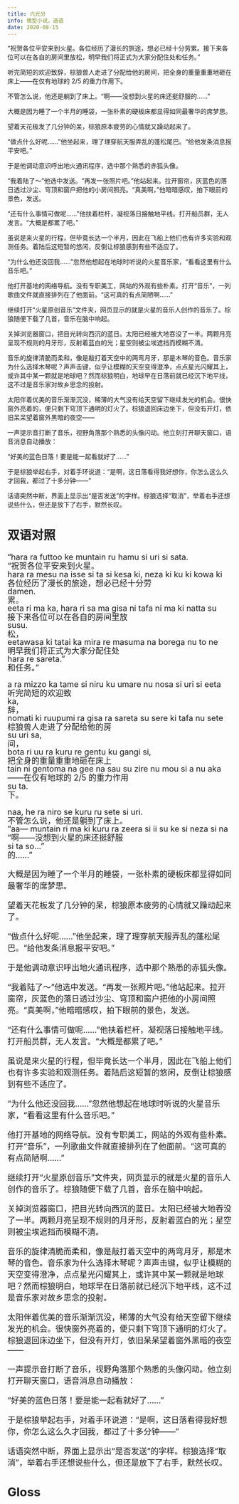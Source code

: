 ```yaml
---
title: 六光分
info: 微型小说，造语
date: 2020-08-15
---
```


“祝贺各位平安来到火星。各位经历了漫长的旅途，想必已经十分劳累。接下来各位可以在各自的房间里放松，明早我们将正式为大家分配住处和任务。”

听完简短的欢迎致辞，棕狼兽人走进了分配给他的房间，把全身的重量重重地砸在床上——在仅有地球的 2/5 的重力作用下。

不管怎么说，他还是躺到了床上。“啊——没想到火星的床还挺舒服的……”

大概是因为睡了一个半月的睡袋，一张朴素的硬板床都显得如同最奢华的席梦思。

望着天花板发了几分钟的呆，棕狼原本疲劳的心情就又躁动起来了。

“做点什么好呢……”他坐起来，理了理穿航天服弄乱的蓬松尾巴。“给他发条消息报平安吧。”

于是他调动意识呼出地火通讯程序，选中那个熟悉的赤狐头像。

“我着陆了～”他选中发送。“再发一张照片吧。”他站起来。拉开窗帘，灰蓝色的落日透过沙尘、穹顶和窗户把他的小房间照亮。“真美啊，”他暗暗感叹，拍下眼前的景色，发送。

“还有什么事情可做呢……”他扶着栏杆，凝视落日接触地平线。打开船员群，无人发言。“大概是都累了吧。”

虽说是来火星的行程，但毕竟长达一个半月，因此在飞船上他们也有许多实验和观测任务。着陆后这短暂的悠闲，反倒让棕狼感到有些不适应了。

“为什么他还没回我……”忽然他想起在地球时听说的火星音乐家，“看看这里有什么音乐吧。”

他打开基地的网络导航。没有专职美工，网站的外观有些朴素。打开“音乐”，一列歌曲文件就直接排列在了他面前。“这可真的有点简陋啊……”

继续打开“火星原创音乐”文件夹，网页显示的就是火星的音乐人创作的音乐了。棕狼随便下载了几首，音乐在脑中响起。

关掉浏览器窗口，把目光转向西沉的蓝日。太阳已经被大地吞没了一半。两颗月亮呈现不规则的月牙形，反射着蓝白的光；星空则被尘埃遮挡而模糊不清。

音乐的旋律清脆而柔和，像是敲打着天空中的两弯月牙，那是木琴的音色。音乐家为什么选择木琴呢？声声击键，似乎让模糊的天空变得澄净，点点星光闪耀其上，或许其中某一颗就是地球吧？然而棕狼明白，地球早在日落前就已经沉下地平线，这不过是音乐家对故乡思念的投射。

太阳伴着优美的音乐渐渐沉没，稀薄的大气没有给天空留下继续发光的机会。很快窗外亮着的，便只剩下穹顶下通明的灯火了。棕狼退回床边坐下，但没有开灯，依旧呆呆望着窗外黑暗的夜空——

一声提示音打断了音乐，视野角落那个熟悉的头像闪动。他立刻打开聊天窗口，语音消息自动播放：

“好美的蓝色日落！要是能一起看就好了……”

于是棕狼举起右手，对着手环说道：“是啊，这日落看得我好想你，你怎么这么久才回我，都过了十多分钟——”

话语突然中断，界面上显示出“是否发送”的字样。棕狼选择“取消”，举着右手还想说些什么，但还是放下了右手，默然长叹。

<div style="font-size: large">

## 双语对照

<div id="compare">

<ruby>“祝贺各位平安来到火星。<rt>“hara ra futtoo ke muntain ru hamu si uri si sata.</ruby>\
<ruby>各位经历了漫长的旅途，想必已经十分劳累。<rt>hara ra mesu na isse si ta si kesa ki, neza ki ku ki kowa ki damen.</ruby>\
<ruby>接下来各位可以在各自的房间里放松，<rt>eeta ri ma ka, hara ri sa ma gisa ni tafa ni ma ki natta su susu.</ruby>\
<ruby>明早我们将正式为大家分配住处和任务。”<rt>eetawasa ki tatai ka mira re masuma na borega nu to ne hara re sareta.”</ruby>

<ruby>听完简短的欢迎致辞，<rt>a ra mizzo ka tame si niru ku umare nu nosa si uri si eeta ka,</ruby>\
<ruby>棕狼兽人走进了分配给他的房间，<rt>nomati ki ruupumi ra gisa ra sareta su sere ki tafa nu sete su uri sa,</ruby>\
<ruby>把全身的重量重重地砸在床上<rt>bota ri uu ra kuru re gentu ku gangi si,</ruby>\
<ruby>——在仅有地球的 2/5 的重力作用下。<rt>tain ni gentoma na gee na sau su zire nu mou si a nu aka su ta.</ruby>

<ruby>不管怎么说，他还是躺到了床上。<rt>naa, he ra niro se kuru ru sete si uri.</ruby>\
<ruby>“啊——没想到火星的床还挺舒服的……”<rt>“aa— muntain ri ma ki kuru ra zeera si ii su ke si neza si na si ta so…”</ruby>

大概是因为睡了一个半月的睡袋，一张朴素的硬板床都显得如同最奢华的席梦思。

望着天花板发了几分钟的呆，棕狼原本疲劳的心情就又躁动起来了。

“做点什么好呢……”他坐起来，理了理穿航天服弄乱的蓬松尾巴。“给他发条消息报平安吧。”

于是他调动意识呼出地火通讯程序，选中那个熟悉的赤狐头像。

“我着陆了～”他选中发送。“再发一张照片吧。”他站起来。拉开窗帘，灰蓝色的落日透过沙尘、穹顶和窗户把他的小房间照亮。“真美啊，”他暗暗感叹，拍下眼前的景色，发送。

“还有什么事情可做呢……”他扶着栏杆，凝视落日接触地平线。打开船员群，无人发言。“大概是都累了吧。”

虽说是来火星的行程，但毕竟长达一个半月，因此在飞船上他们也有许多实验和观测任务。着陆后这短暂的悠闲，反倒让棕狼感到有些不适应了。

“为什么他还没回我……”忽然他想起在地球时听说的火星音乐家，“看看这里有什么音乐吧。”

他打开基地的网络导航。没有专职美工，网站的外观有些朴素。打开“音乐”，一列歌曲文件就直接排列在了他面前。“这可真的有点简陋啊……”

继续打开“火星原创音乐”文件夹，网页显示的就是火星的音乐人创作的音乐了。棕狼随便下载了几首，音乐在脑中响起。

关掉浏览器窗口，把目光转向西沉的蓝日。太阳已经被大地吞没了一半。两颗月亮呈现不规则的月牙形，反射着蓝白的光；星空则被尘埃遮挡而模糊不清。

音乐的旋律清脆而柔和，像是敲打着天空中的两弯月牙，那是木琴的音色。音乐家为什么选择木琴呢？声声击键，似乎让模糊的天空变得澄净，点点星光闪耀其上，或许其中某一颗就是地球吧？然而棕狼明白，地球早在日落前就已经沉下地平线，这不过是音乐家对故乡思念的投射。

太阳伴着优美的音乐渐渐沉没，稀薄的大气没有给天空留下继续发光的机会。很快窗外亮着的，便只剩下穹顶下通明的灯火了。棕狼退回床边坐下，但没有开灯，依旧呆呆望着窗外黑暗的夜空——

一声提示音打断了音乐，视野角落那个熟悉的头像闪动。他立刻打开聊天窗口，语音消息自动播放：

“好美的蓝色日落！要是能一起看就好了……”

于是棕狼举起右手，对着手环说道：“是啊，这日落看得我好想你，你怎么这么久才回我，都过了十多分钟——”

话语突然中断，界面上显示出“是否发送”的字样。棕狼选择“取消”，举着右手还想说些什么，但还是放下了右手，默然长叹。

</div>

## Gloss

<div id="gloss"></div>

</div>

<style>
#compare ruby {
  ruby-align: start;
  line-height: 1.2;
}
ruby rt {
  font-size: inherit;
}
</style>
